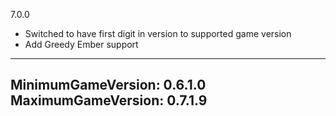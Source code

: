 7.0.0
* Switched to have first digit in version to supported game version
* Add Greedy Ember support

---
MinimumGameVersion: 0.6.1.0
MaximumGameVersion: 0.7.1.9
---